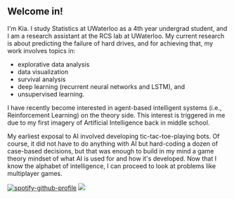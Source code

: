 ## Welcome in!

I'm Kia. I study Statistics at UWaterloo as a 4th year undergrad student, and I am a research assistant at the RCS lab at UWaterloo. My current research is about predicting the failure of hard drives, and for achieving that, my work involves topics in:

- explorative data analysis
- data visualization
- survival analysis
- deep learning (recurrent neural networks and LSTM), and
- unsupervised learning.

I have recently become interested in agent-based intelligent systems (i.e., Reinforcement Learning) on the theory side. This interest is triggered in me due to my first imagery of Artificial Intelligence back in middle school.

My earliest exposal to AI involved developing tic-tac-toe-playing bots. Of course, it did not have to do anything with AI but hard-coding a dozen of case-based decisions, but that was enough to build in my mind a game theory mindset of what AI is used for and how it's developed. Now that I know the alphabet of intelligence, I can proceed to look at problems like multiplayer games.

[![spotify-github-profile](https://spotify-github-profile.vercel.app/api/view?uid=t243urb7mvyceizjc9hnurh1s&cover_image=true&theme=default&show_offline=false&background_color=121212&interchange=false)](https://spotify-github-profile.vercel.app/api/view?uid=t243urb7mvyceizjc9hnurh1s&redirect=true)
![](./profile-3d-contrib/profile-green-animate.svg)
